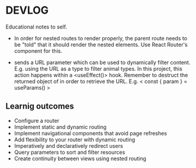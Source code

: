 # DEVLOG 

Educational notes to self.

* In order for nested routes to render properly, the parent route needs to be "told" that it should render the nested elements. Use React Router's <Outlet> component for this. 

* <useParams> sends a URL parameter which can be used to dynamically filter content. E.g. using the URL as a type to filter animal types. In this project, this action happens within a <useEffect()> hook. Remember to destruct the returned object of <useParams> in order to retrieve the URL. E.g. < const { param } = useParams() >

## Learnig outcomes

- Configure a router
- Implement static and dynamic routing
- Implement navigational components that avoid page refreshes
- Add flexibility to your router with dynamic routing
- Imperatively and declaratively redirect users
- Query parameters to sort and filter resources
- Create continuity between views using nested routing